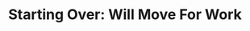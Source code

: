 ---
attached_gallery: gallery/autobiography.md
collection_archive: true
collection_category:
  - Award Winning
  - 'Exhibited Works '
  - Color
  - Reportage
  - Portraits
collection_content: >-
  This is a story about transition. About the things we lose, and the memories
  we keep.


  In 2009, my parents, Rob and Stephanie Rieser, left Springfield, Missouri, for
  suburban Phoenix, forced to find work in a new city when the economy in our
  hometown faltered.


  The photographs in this new series document their last days in the home in
  which, for 23 years, they raised three sons, hosted countless family holidays,
  planted gardens, decorated rooms, and built a life. I capture my Mom and Dad
  packing to leave Missouri, striving to personalize their new home in Arizona,
  and marking a family milestone under a new roof. Watching them fix up their
  new house reminds me that they are a team, one with remarkable energy and
  affection after 35 years of marriage. They are my relationship role models.


  I loved our Springfield house not for its bricks and gardens, doors and
  stairs, but for the home my parents made it. I saw it as a refuge, a familiar
  constant for my brothers and myself. When my parents left that home to start
  over in Arizona, I felt the final chapter in my childhood had come to an end.


  While the photos in this series are intimate, they are universal in their
  illustration of vulnerability and apprehension, optimism and love. They
  represent the fragility of housing and employment, and the strength of family
  and commitment.
collection_cover: 'https://d1sf55qlb7p6hz.cloudfront.net/startingover-5.jpg'
collection_cover_mobile: 'https://d1sf55qlb7p6hz.cloudfront.net/verticalcovers-32.jpg'
collection_description: >-
  This is a story about transition. About the things we lose, and the memories
  we keep. In 2009, my parents Rob and Stephanie Rieser left Springfield,
  Missouri for suburban Phoenix, forced to find work in a new city when the
  economy in our hometown faltered.
collection_filter: Personal
collection_hidden: false
collection_meta: 2009 - 2010
collection_preview:
  - 'https://d1sf55qlb7p6hz.cloudfront.net/startingover_covers-1.jpg'
  - 'https://d1sf55qlb7p6hz.cloudfront.net/startingover_covers-3.jpg'
  - 'https://d1sf55qlb7p6hz.cloudfront.net/startingover_covers-2.jpg'
  - 'https://d1sf55qlb7p6hz.cloudfront.net/startingover_covers-4.jpg'
cover_image: 'https://d1sf55qlb7p6hz.cloudfront.net/social-7.jpg'
date: ''
layout: blocks
logo: ''
navigation_theme: white
px_extra: true
slug: projects/starting-over
theme_color: '#E0CBC6'
theme_color_all_works: '#F9917C'
title: 'Starting Over: Will Move For Work'
collection_awards:
  - content: |-
      **2012**  
      _Photolucida's Critical Mass_  
      Finalist: Top International Project
    template: popup-text-element
  - content: |-
      **2011**  
      _Filter Photo Festival Official Selection_
    template: popup-text-element
collection_exhibition:
  - content: |-
      **2012**  
      _Guate Photo Festival: \[DOT\]COM_  
      La Fototeca Gallery. Guatemala City (Group Show)
    template: popup-text-element
  - content: |-
      **2011**  
      _Filter Photo Jurried Exhibition_  
      Black Cloud Gallery. Chicago, IL (Group Show)
    template: popup-text-element
  - content: |-
      **2011**  
      _Art Director’s Club Young Guns 9 Exhibition_

      Art Director’s Club Gallery.   
      New York, NY. (Group Show)
    template: popup-text-element
collection_blocks:
  - _bookshop_name: collections/media-row-start
    row_alignment: between
  - _bookshop_name: collections/media-element
    block: media-element
    color: '#D0E5CB'
    image: 'https://d1sf55qlb7p6hz.cloudfront.net/startingover-1.jpg'
    margin_left: '55'
    margin_right: ''
    margin_y: '100'
    width: '40'
  - _bookshop_name: collections/media-row
    row_alignment: between
  - _bookshop_name: collections/media-element
    block: media-element
    color: '#C19E88'
    image: 'https://d1sf55qlb7p6hz.cloudfront.net/startingover-3.jpg'
    margin_y: '700'
    width: '33'
  - _bookshop_name: collections/media-element
    block: media-element
    color: '#FBA093'
    image: 'https://d1sf55qlb7p6hz.cloudfront.net/startingover-2.jpg'
    margin_left: ''
    margin_right: '0'
    margin_y: '100'
    width: '60'
  - _bookshop_name: collections/media-row
    row_alignment: between
  - _bookshop_name: collections/media-element
    block: media-element
    color: '#ECD1BA'
    image: 'https://d1sf55qlb7p6hz.cloudfront.net/startingover-4.jpg'
    margin_left: '15'
    margin_y: '100'
    width: '40'
  - _bookshop_name: collections/media-row
    row_alignment: between
  - _bookshop_name: collections/media-element
    block: media-element
    color: '#B7DCB6'
    image: 'https://d1sf55qlb7p6hz.cloudfront.net/startingover-5.jpg'
    margin_left: '25'
    margin_right: ''
    margin_y: '100'
    width: '70'
  - _bookshop_name: collections/media-row
    row_alignment: between
  - _bookshop_name: collections/media-element
    block: media-element
    color: '#F0F0C8'
    image: 'https://d1sf55qlb7p6hz.cloudfront.net/startingover-6.jpg'
    margin_left: '5'
    margin_right: '0'
    margin_y: '100'
    width: '33'
  - _bookshop_name: collections/media-element
    block: media-element
    color: '#889C81'
    image: 'https://d1sf55qlb7p6hz.cloudfront.net/startingover-7.jpg'
    margin_left: '0'
    margin_right: '15'
    margin_y: '700'
    width: '40'
  - _bookshop_name: collections/media-row
    row_alignment: between
  - _bookshop_name: collections/media-element
    block: media-element
    color: '#EDCBA7'
    image: 'https://d1sf55qlb7p6hz.cloudfront.net/startingover-8.jpg'
    margin_left: '25'
    margin_right: ''
    margin_y: '500'
    width: '40'
  - _bookshop_name: collections/media-element
    block: media-element
    color: '#E5CDBE'
    image: 'https://d1sf55qlb7p6hz.cloudfront.net/startingover-9.jpg'
    margin_right: '5'
    margin_y: '100'
    width: '20'
  - _bookshop_name: collections/media-row
    row_alignment: between
  - _bookshop_name: collections/media-element
    block: media-element
    color: '#BDD493'
    image: 'https://d1sf55qlb7p6hz.cloudfront.net/startingover-10.jpg'
    margin_left: '5'
    margin_right: ''
    margin_y: '100'
    width: '40'
  - _bookshop_name: collections/media-row
    row_alignment: between
  - _bookshop_name: collections/media-element
    block: media-element
    color: '#E2F0EC'
    image: 'https://d1sf55qlb7p6hz.cloudfront.net/startingover-11.jpg'
    margin_left: '30'
    margin_y: '100'
    width: '66'
  - _bookshop_name: collections/media-row
    row_alignment: between
  - _bookshop_name: collections/media-element
    block: media-element
    color: '#CDD2EB'
    image: 'https://d1sf55qlb7p6hz.cloudfront.net/startingover-12.jpg'
    margin_left: '20'
    margin_right: ''
    margin_y: '300'
    width: '33'
  - _bookshop_name: collections/media-element
    block: media-element
    color: '#C3DEE5'
    image: 'https://d1sf55qlb7p6hz.cloudfront.net/startingover-13.jpg'
    margin_right: '10'
    margin_y: '100'
    width: '25'
  - _bookshop_name: collections/media-row
    row_alignment: between
  - _bookshop_name: collections/media-element
    block: media-element
    color: '#DBD8D8'
    image: 'https://d1sf55qlb7p6hz.cloudfront.net/startingover-14.jpg'
    margin_left: '5'
    margin_y: '300'
    width: '20'
  - _bookshop_name: collections/media-element
    block: media-element
    color: '#E3E3D9'
    image: 'https://d1sf55qlb7p6hz.cloudfront.net/startingover-15.jpg'
    margin_left: '0'
    margin_right: '35'
    margin_y: '100'
    width: '33'
  - _bookshop_name: collections/media-row
    row_alignment: between
  - _bookshop_name: collections/media-element
    block: media-element
    color: '#E4ECEB'
    image: 'https://d1sf55qlb7p6hz.cloudfront.net/startingover-16.jpg'
    margin_left: '15'
    margin_right: '0'
    margin_y: '100'
    width: '66'
  - _bookshop_name: collections/media-row
    row_alignment: between
  - _bookshop_name: collections/media-element
    block: media-element
    color: '#E8E1D4'
    image: 'https://d1sf55qlb7p6hz.cloudfront.net/startingover-17.jpg'
    margin_left: '25'
    margin_right: ''
    margin_y: '100'
    width: '45'
  - _bookshop_name: collections/media-row
    row_alignment: between
  - _bookshop_name: collections/media-element
    block: media-element
    color: '#DAEDFD'
    image: 'https://d1sf55qlb7p6hz.cloudfront.net/startingover-18.jpg'
    margin_left: '5'
    margin_right: '0'
    margin_y: '100'
    width: '50'
  - _bookshop_name: collections/media-element
    block: media-element
    color: '#DCE4E8'
    image: 'https://d1sf55qlb7p6hz.cloudfront.net/startingover-19.jpg'
    margin_left: '0'
    margin_right: '0'
    margin_y: '700'
    width: '40'
  - _bookshop_name: collections/media-row
    row_alignment: between
  - _bookshop_name: collections/media-element
    block: media-element
    color: '#F0EEE2'
    image: 'https://d1sf55qlb7p6hz.cloudfront.net/startingover-20.jpg'
    margin_left: '20'
    margin_right: ''
    margin_y: '100'
    width: '60'
collection_press:
  - content: >-
      [**_Landscape
      Stories_**](http://landscape-stories.tumblr.com/post/112393878318/ls-18-family-submission-jesse-rieser)
    template: popup-text-element
  - content: >-
      [**_OITZARISME: Romanian Online Magazine on
      Photography_**](http://www.oitzarisme.ro/2011/07/04/jesse-rieser-starting-over/)
    template: popup-text-element
  - content: _Nacione_
    template: popup-text-element
---